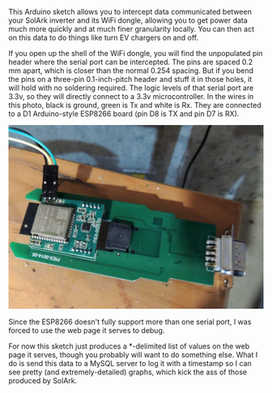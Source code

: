 This Arduino sketch allows you to intercept data communicated between your SolArk inverter and its WiFi dongle, allowing you to get power data much more quickly and at much finer granularity locally. You can then act on this data to do things like turn EV chargers on and off.

If you open up the shell of the WiFi dongle, you will find the unpopulated pin header where the serial port can be intercepted. The pins are spaced 0.2 mm apart, which is closer than the normal 0.254 spacing.  But if you bend the pins on a three-pin 0.1-inch-pitch header and stuff it in those holes, it will hold with no soldering required.
The logic levels of that serial port are 3.3v, so they will directly connect to a 3.3v microcontroller.  In the wires in this photo, black is ground, green is Tx and white is Rx. They are connected to a D1 Arduino-style ESP8266 board (pin D8 is TX and pin D7 is RX).

![alt text](dongle_serial.jpg?raw=true)

Since the ESP8266 doesn't fully support more than one serial port, I was forced to use the web page it serves to debug.

For now this sketch just produces a *-delimited list of values on the web page it serves, though you probably will want to do something else. What I do is send this data to a MySQL server to log it with a timestamp so I can see pretty (and extremely-detailed) graphs, which kick the ass of those produced by SolArk.


